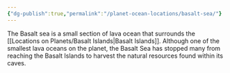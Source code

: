 ```yaml
---
{"dg-publish":true,"permalink":"/planet-ocean-locations/basalt-sea/"}
---
```


The Basalt sea is a small section of lava ocean that surrounds the [[Locations on Planets/Basalt Islands\|Basalt Islands]]. Although one of the smallest lava oceans on the planet, the Basalt Sea has stopped many from reaching the Basalt Islands to harvest the natural resources found within its caves.